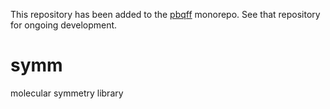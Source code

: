 This repository has been added to the [pbqff](https://github.com/ntBre/pbqff)
monorepo. See that repository for ongoing development.

# symm
molecular symmetry library
